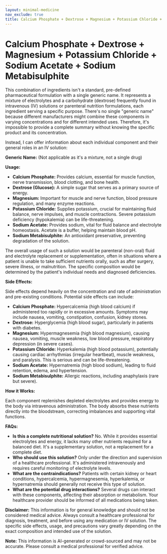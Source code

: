 ```yaml
---
layout: minimal-medicine
nav_exclude: true
title: Calcium Phosphate + Dextrose + Magnesium + Potassium Chloride + Sodium Acetate + Sodium Metabisulphite
---
```


# Calcium Phosphate + Dextrose + Magnesium + Potassium Chloride + Sodium Acetate + Sodium Metabisulphite

This combination of ingredients isn't a standard, pre-defined pharmaceutical formulation with a single generic name.  It represents a mixture of electrolytes and a carbohydrate (dextrose) frequently found in intravenous (IV) solutions or parenteral nutrition formulations, each ingredient serving a specific purpose.  There's no single "generic name" because different manufacturers might combine these components in varying concentrations and for different intended uses.  Therefore,  it's impossible to provide a complete summary without knowing the specific product and its concentration.

Instead, I can offer information about each individual component and their general roles in an IV solution:

**Generic Name:**  (Not applicable as it's a mixture, not a single drug)

**Usage:**

* **Calcium Phosphate:** Provides calcium, essential for muscle function, nerve transmission, blood clotting, and bone health.
* **Dextrose (Glucose):**  A simple sugar that serves as a primary source of energy.
* **Magnesium:**  Important for muscle and nerve function, blood pressure regulation, and many enzyme reactions.
* **Potassium Chloride:** Supplies potassium, crucial for maintaining fluid balance, nerve impulses, and muscle contractions.  Severe potassium deficiency (hypokalemia) can be life-threatening.
* **Sodium Acetate:** Provides sodium, vital for fluid balance and electrolyte homeostasis.  Acetate is a buffer, helping maintain blood pH.
* **Sodium Metabisulphite:** An antioxidant preservative, preventing degradation of the solution.

The overall usage of such a solution would be parenteral (non-oral) fluid and electrolyte replacement or supplementation, often in situations where a patient is unable to take sufficient nutrients orally, such as after surgery, severe illness, or malnutrition.  The specific composition would be determined by the patient's individual needs and diagnosed deficiencies.

**Side Effects:**

Side effects depend heavily on the concentration and rate of administration and pre-existing conditions. Potential side effects can include:

* **Calcium Phosphate:**  Hypercalcemia (high blood calcium) if administered too rapidly or in excessive amounts. Symptoms may include nausea, vomiting, constipation, confusion, kidney stones.
* **Dextrose:** Hyperglycemia (high blood sugar), particularly in patients with diabetes.
* **Magnesium:**  Hypermagnesemia (high blood magnesium), causing nausea, vomiting, muscle weakness, low blood pressure, respiratory depression (in severe cases).
* **Potassium Chloride:** Hyperkalemia (high blood potassium), potentially causing cardiac arrhythmias (irregular heartbeat), muscle weakness, and paralysis. This is serious and can be life-threatening.
* **Sodium Acetate:**  Hypernatremia (high blood sodium), leading to fluid retention, edema, and hypertension.
* **Sodium Metabisulphite:** Allergic reactions, including anaphylaxis (rare but severe).

**How it Works:**

Each component replenishes depleted electrolytes and provides energy to the body via intravenous administration.  The body absorbs these nutrients directly into the bloodstream, correcting imbalances and supporting vital functions.

**FAQs:**

* **Is this a complete nutritional solution?**  No. While it provides essential electrolytes and energy, it lacks many other nutrients required for a balanced diet. It's a supplementary solution, not a replacement for a complete diet.
* **Who should use this solution?** Only under the direction and supervision of a healthcare professional.  It's administered intravenously and requires careful monitoring of electrolyte levels.
* **What are the contraindications?**  Patients with certain kidney or heart conditions, hypercalcemia, hypermagnesemia, hyperkalemia, or hypernatremia should generally not receive this type of solution.
* **What are the potential drug interactions?**  Several drugs can interact with these components, affecting their absorption or metabolism.  Your healthcare provider should be informed of all medications being taken.


**Disclaimer:**  This information is for general knowledge and should not be considered medical advice. Always consult a healthcare professional for diagnosis, treatment, and before using any medication or IV solution.  The specific side effects, usage, and precautions vary greatly depending on the exact composition and intended use of the solution.


**Note:** This information is AI-generated or crowd-sourced and may not be accurate. Please consult a medical professional for verified advice.